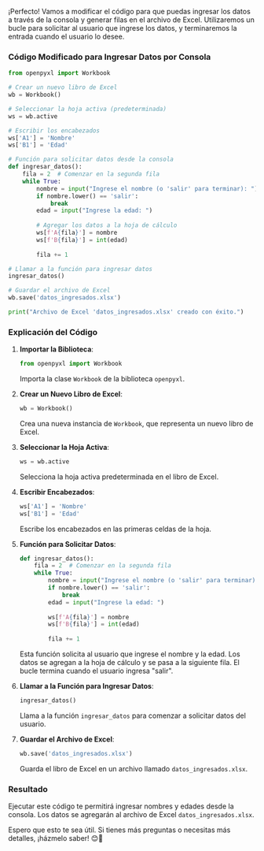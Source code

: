 ¡Perfecto! Vamos a modificar el código para que puedas ingresar los datos a través de la consola y generar filas en el archivo de Excel. Utilizaremos un bucle para solicitar al usuario que ingrese los datos, y terminaremos la entrada cuando el usuario lo desee.

### Código Modificado para Ingresar Datos por Consola

```python
from openpyxl import Workbook

# Crear un nuevo libro de Excel
wb = Workbook()

# Seleccionar la hoja activa (predeterminada)
ws = wb.active

# Escribir los encabezados
ws['A1'] = 'Nombre'
ws['B1'] = 'Edad'

# Función para solicitar datos desde la consola
def ingresar_datos():
    fila = 2  # Comenzar en la segunda fila
    while True:
        nombre = input("Ingrese el nombre (o 'salir' para terminar): ")
        if nombre.lower() == 'salir':
            break
        edad = input("Ingrese la edad: ")
        
        # Agregar los datos a la hoja de cálculo
        ws[f'A{fila}'] = nombre
        ws[f'B{fila}'] = int(edad)
        
        fila += 1

# Llamar a la función para ingresar datos
ingresar_datos()

# Guardar el archivo de Excel
wb.save('datos_ingresados.xlsx')

print("Archivo de Excel 'datos_ingresados.xlsx' creado con éxito.")
```

### Explicación del Código

1. **Importar la Biblioteca**: 
   ```python
   from openpyxl import Workbook
   ```
   Importa la clase `Workbook` de la biblioteca `openpyxl`.

2. **Crear un Nuevo Libro de Excel**:
   ```python
   wb = Workbook()
   ```
   Crea una nueva instancia de `Workbook`, que representa un nuevo libro de Excel.

3. **Seleccionar la Hoja Activa**:
   ```python
   ws = wb.active
   ```
   Selecciona la hoja activa predeterminada en el libro de Excel.

4. **Escribir Encabezados**:
   ```python
   ws['A1'] = 'Nombre'
   ws['B1'] = 'Edad'
   ```
   Escribe los encabezados en las primeras celdas de la hoja.

5. **Función para Solicitar Datos**:
   ```python
   def ingresar_datos():
       fila = 2  # Comenzar en la segunda fila
       while True:
           nombre = input("Ingrese el nombre (o 'salir' para terminar): ")
           if nombre.lower() == 'salir':
               break
           edad = input("Ingrese la edad: ")
           
           ws[f'A{fila}'] = nombre
           ws[f'B{fila}'] = int(edad)
           
           fila += 1
   ```
   Esta función solicita al usuario que ingrese el nombre y la edad. Los datos se agregan a la hoja de cálculo y se pasa a la siguiente fila. El bucle termina cuando el usuario ingresa "salir".

6. **Llamar a la Función para Ingresar Datos**:
   ```python
   ingresar_datos()
   ```
   Llama a la función `ingresar_datos` para comenzar a solicitar datos del usuario.

7. **Guardar el Archivo de Excel**:
   ```python
   wb.save('datos_ingresados.xlsx')
   ```
   Guarda el libro de Excel en un archivo llamado `datos_ingresados.xlsx`.

### Resultado

Ejecutar este código te permitirá ingresar nombres y edades desde la consola. Los datos se agregarán al archivo de Excel `datos_ingresados.xlsx`.

Espero que esto te sea útil. Si tienes más preguntas o necesitas más detalles, ¡házmelo saber! 😊🚀
